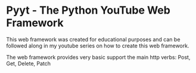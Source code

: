 # Pyyt - The Python YouTube Web Framework

This web framework was created for educational purposes and can be followed along in my youtube
series on how to create this web framework.

The web framework provides very basic support the main http verbs: Post, Get, Delete, Patch
